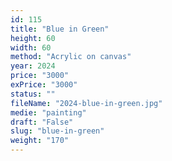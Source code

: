 ```yaml
---
id: 115
title: "Blue in Green"
height: 60
width: 60
method: "Acrylic on canvas"
year: 2024
price: "3000"
exPrice: "3000"
status: ""
fileName: "2024-blue-in-green.jpg"
medie: "painting"
draft: "False"
slug: "blue-in-green"
weight: "170"
---
```

